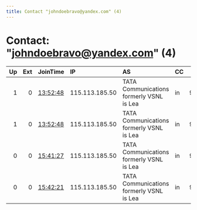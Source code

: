 ```yaml
---
title: Contact "johndoebravo@yandex.com" (4)
---
```


# Contact: "johndoebravo@yandex.com" (4)

|   Up |   Ext | JoinTime                                                                                            | IP             | AS                                       | CC   |   ORp |   Dirp | OS    | Version   | Nickname   |   eFamMembers |
|-----:|------:|:----------------------------------------------------------------------------------------------------|:---------------|:-----------------------------------------|:-----|------:|-------:|:------|:----------|:-----------|--------------:|
|    1 |     0 | [13:52:48](https://metrics.torproject.org/rs.html#details/4DCBC216DEA26D0250A5B5B0C683AC7531509299) | 115.113.185.50 | TATA Communications formerly VSNL is Lea | in   |  9090 |   9091 | Linux | 0.4.0.5   | appratus   |             1 |
|    1 |     0 | [13:52:48](https://metrics.torproject.org/rs.html#details/C72E61A3A3038523E58F755A8D2608750C1F1241) | 115.113.185.50 | TATA Communications formerly VSNL is Lea | in   |  9100 |   9101 | Linux | 0.4.0.5   | redirector |             1 |
|    0 |     0 | [15:41:27](https://metrics.torproject.org/rs.html#details/3501819CF9B0CB85F51687882E791FC56FF94274) | 115.113.185.50 | TATA Communications formerly VSNL is Lea | in   |  9090 |   9091 | Linux | 0.4.0.5   | appratus   |             1 |
|    0 |     0 | [15:42:21](https://metrics.torproject.org/rs.html#details/A6E9D1232E2A6044908EF6567BC66B08DE6C3B1E) | 115.113.185.50 | TATA Communications formerly VSNL is Lea | in   |  9100 |   9101 | Linux | 0.4.0.5   | redirector |             1 |
